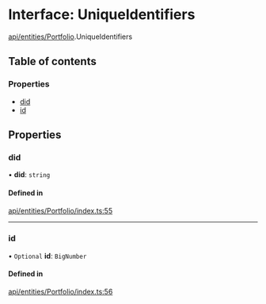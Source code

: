 # Interface: UniqueIdentifiers

[api/entities/Portfolio](../wiki/api.entities.Portfolio).UniqueIdentifiers

## Table of contents

### Properties

- [did](../wiki/api.entities.Portfolio.UniqueIdentifiers#did)
- [id](../wiki/api.entities.Portfolio.UniqueIdentifiers#id)

## Properties

### did

• **did**: `string`

#### Defined in

[api/entities/Portfolio/index.ts:55](https://github.com/PolymeshAssociation/polymesh-sdk/blob/e978aefd/src/api/entities/Portfolio/index.ts#L55)

___

### id

• `Optional` **id**: `BigNumber`

#### Defined in

[api/entities/Portfolio/index.ts:56](https://github.com/PolymeshAssociation/polymesh-sdk/blob/e978aefd/src/api/entities/Portfolio/index.ts#L56)
